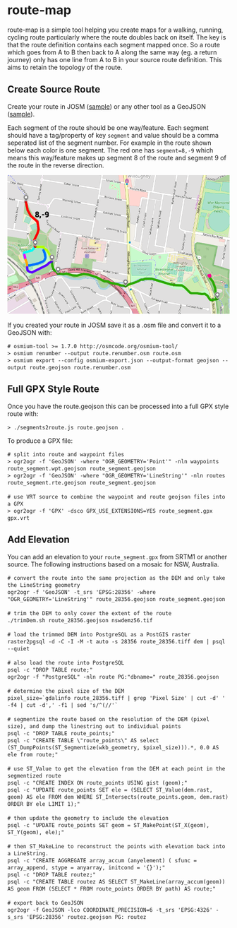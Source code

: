 # route-map

route-map is a simple tool helping you create maps for a walking, running, cycling route particularly where the route doubles back on itself. The key is that the route definition contains each segment mapped once. So a route which goes from A to B then back to A along the same way (eg. a return journey) only has one line from A to B in your source route definition. This aims to retain the topology of the route.

## Create Source Route
Create your route in JOSM ([sample](data/willoughby-park-run.osm)) or any other tool as a GeoJSON ([sample](data/willoughby-park-run.geojson)).

Each segment of the route should be one way/feature. Each segment should have a tag/property of key `segment` and value should be a comma seperated list of the segment number. For example in the route shown below each color is one segment. The red one has `segment=8,-9` which means this way/feature makes up segment 8 of the route and segment 9 of the route in the reverse direction.

<img alt="Map of Willoughby Park Run Route" src="data/willoughby-park-run.png">

If you created your route in JOSM save it as a .osm file and convert it to a GeoJSON with:

    # osmium-tool >= 1.7.0 http://osmcode.org/osmium-tool/
    > osmium renumber --output route.renumber.osm route.osm
    > osmium export --config osmium-export.json --output-format geojson --output route.geojson route.renumber.osm

## Full GPX Style Route

Once you have the route.geojson this can be processed into a full GPX style route with:

    > ./segments2route.js route.geojson .

To produce a GPX file:

    # split into route and waypoint files
    > ogr2ogr -f 'GeoJSON' -where "OGR_GEOMETRY='Point'" -nln waypoints route_segment.wpt.geojson route_segment.geojson 
    > ogr2ogr -f 'GeoJSON' -where "OGR_GEOMETRY='LineString'" -nln routes route_segment.rte.geojson route_segment.geojson 

    # use VRT source to combine the waypoint and route geojson files into a GPX
    > ogr2ogr -f 'GPX' -dsco GPX_USE_EXTENSIONS=YES route_segment.gpx gpx.vrt 


## Add Elevation

You can add an elevation to your `route_segment.gpx` from SRTM1 or another source. The following instructions based on a mosaic for NSW, Australia.

    # convert the route into the same projection as the DEM and only take the LineString geometry
    ogr2ogr -f 'GeoJSON' -t_srs 'EPSG:28356' -where "OGR_GEOMETRY='LineString'" route_28356.geojson route_segment.geojson

    # trim the DEM to only cover the extent of the route
    ./trimDem.sh route_28356.geojson nswdemz56.tif

    # load the trimmed DEM into PostgreSQL as a PostGIS raster
    raster2pgsql -d -C -I -M -t auto -s 28356 route_28356.tiff dem | psql --quiet

    # also load the route into PostgreSQL
    psql -c "DROP TABLE route;"
    ogr2ogr -f "PostgreSQL" -nln route PG:"dbname=" route_28356.geojson 

    # determine the pixel size of the DEM
    pixel_size=`gdalinfo route_28356.tiff | grep 'Pixel Size' | cut -d' ' -f4 | cut -d',' -f1 | sed 's/^(//'`

    # segmentize the route based on the resolution of the DEM (pixel size), and dump the linestring out to individual points
    psql -c "DROP TABLE route_points;"
    psql -c "CREATE TABLE \"route_points\" AS select (ST_DumpPoints(ST_Segmentize(wkb_geometry, $pixel_size))).*, 0.0 AS ele from route;"

    # use ST_Value to get the elevation from the DEM at each point in the segmentized route
    psql -c "CREATE INDEX ON route_points USING gist (geom);"
    psql -c "UPDATE route_points SET ele = (SELECT ST_Value(dem.rast, geom) AS ele FROM dem WHERE ST_Intersects(route_points.geom, dem.rast) ORDER BY ele LIMIT 1);"

    # then update the geometry to include the elevation
    psql -c "UPDATE route_points SET geom = ST_MakePoint(ST_X(geom), ST_Y(geom), ele);"

    # then ST_MakeLine to reconstruct the points with elevation back into a LineString.
    psql -c "CREATE AGGREGATE array_accum (anyelement) ( sfunc = array_append, stype = anyarray, initcond = '{}');"
    psql -c "DROP TABLE routez;"
    psql -c "CREATE TABLE routez AS SELECT ST_MakeLine(array_accum(geom)) AS geom FROM (SELECT * FROM route_points ORDER BY path) AS route;"

    # export back to GeoJSON
    ogr2ogr -f GeoJSON -lco COORDINATE_PRECISION=6 -t_srs 'EPSG:4326' -s_srs 'EPSG:28356' routez.geojson PG: routez
